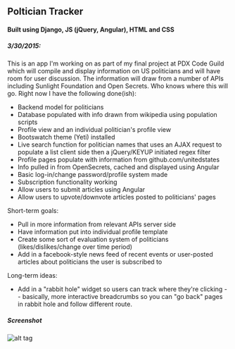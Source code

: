 ## Poltician Tracker
#### Built using Django, JS (jQuery, Angular), HTML and CSS

##### 3/30/2015:

This is an app I'm working on as part of my final project at PDX Code Guild which will compile and display information on US politicians and will have room for user discussion.  The information will draw from a number of APIs including Sunlight Foundation and Open Secrets.  Who knows where this will go.  Right now I have the following done(ish):
- Backend model for politicians
- Database populated with info drawn from wikipedia using population scripts
- Profile view and an individual politician's profile view
- Bootswatch theme (Yeti) installed
- Live search function for politician names that uses an AJAX request to populate a list client side then a jQuery/KEYUP initiated regex filter
- Profile pages populate with information from github.com/unitedstates
- Info pulled in from OpenSecrets, cached and displayed using Angular
- Basic log-in/change password/profile system made
- Subscription functionality working
- Allow users to submit articles using Angular
- Allow users to upvote/downvote articles posted to politicians' pages

Short-term goals:
- Pull in more information from relevant APIs server side
- Have information put into individual profile template
- Create some sort of evaluation system of politicians (likes/dislikes/change over time period)
- Add in a facebook-style news feed of recent events or user-posted articles about politicians the user is subscribed to

Long-term ideas:
- Add in a "rabbit hole" widget so users can track where they're clicking -- basically, more interactive breadcrumbs so you can "go back" pages in rabbit hole and follow different route.


##### Screenshot
![alt tag](https://raw.githubusercontent.com/pfarnach/politician-tracker/master/screenshot.png)

